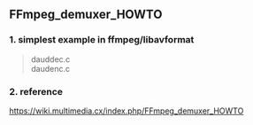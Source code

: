## FFmpeg_demuxer_HOWTO

### 1. simplest example in ffmpeg/libavformat
> dauddec.c  
> daudenc.c

### 2. reference
https://wiki.multimedia.cx/index.php/FFmpeg_demuxer_HOWTO
